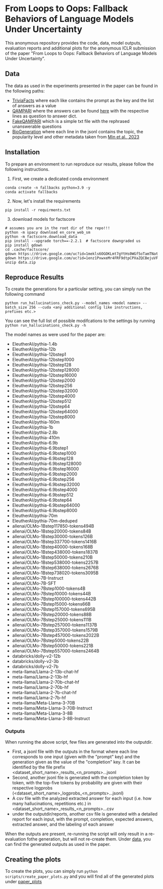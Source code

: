 # From Loops to Oops: Fallback Behaviors of Language Models Under Uncertainty
This anonymous repository provides the code, data, model outputs, evaluation reports and additional plots for the anonymous ICLR submission of the paper "From Loops to Oops: Fallback Behaviors of Language Models Under Uncertainty".

## Data
The data as used in the experiments presented in the paper can be found in the following paths:
- [TriviaFacts](data/hq_manual_easy_qampary_questions.jsonl) where each like contains the prompt as the key and the list of answers as a value
- [QAMPARI](data/qampari_rephrased_questions.txt) where the answers can be found [here](data/qampari_questions.jsonl) with the respective lines as question to answer dict.
- [FakeQAMPARI](data/qampari_repharsed_unsolvable.txt) which is a simple txt file with the rephrased unanswerable questions
- [BioGeneration](data/open_ended/topics.jsonl) where each line in the jsonl contains the topic, the popularity level and other metadata taken from [Min et al., 2023](https://github.com/shmsw25/FActScore)

## Installation
To prepare an environment to run reproduce our results, please follow the following instructions.

1. First, we create a dedicated conda environment
```shell
conda create -n fallbacks python=3.9 -y
conda activate fallbacks
```
2. Now, let's install the requirements
```shell
pip install -r requirments.txt
```
3. download models for factscore
```shell
# assumes you are in the root dir of the repo!!!
python -m spacy download en_core_web_sm
python -m factscore.download_data
pip install --upgrade torch==-2.2.1  # factscore downgraded us
pip install gdown
cd .cache/factscore/
gdown https://drive.google.com/uc?id=1mekls6OGOKLmt7gYtHs0WGf5oTamTNat
gdown https://drive.google.com/uc?id=1enz1PxwxeMr4FRF9dtpCPXaZQCBejuVF
unzip data.zip
```

## Reproduce Results
To create the generations for a particular setting, you can simply run the following command
```
python run_hallucinations_check.py --model_names <model names> --batch_size 256 --cuda <any additional config like instructions, prefixes etc.>
```
You can see the full list of possible modifcations to the settings by running `python run_hallucinations_check.py -h`

The model names as were used for the paper are:

- EleutherAI/pythia-1.4b
- EleutherAI/pythia-12b
- EleutherAI/pythia-12bstep1
- EleutherAI/pythia-12bstep1000
- EleutherAI/pythia-12bstep128
- EleutherAI/pythia-12bstep128000
- EleutherAI/pythia-12bstep16000
- EleutherAI/pythia-12bstep2000
- EleutherAI/pythia-12bstep256
- EleutherAI/pythia-12bstep32000
- EleutherAI/pythia-12bstep4000
- EleutherAI/pythia-12bstep512
- EleutherAI/pythia-12bstep64
- EleutherAI/pythia-12bstep64000
- EleutherAI/pythia-12bstep8000
- EleutherAI/pythia-160m
- EleutherAI/pythia-1b
- EleutherAI/pythia-2.8b
- EleutherAI/pythia-410m
- EleutherAI/pythia-6.9b
- EleutherAI/pythia-6.9bstep1
- EleutherAI/pythia-6.9bstep1000
- EleutherAI/pythia-6.9bstep128
- EleutherAI/pythia-6.9bstep128000
- EleutherAI/pythia-6.9bstep16000
- EleutherAI/pythia-6.9bstep2000
- EleutherAI/pythia-6.9bstep256
- EleutherAI/pythia-6.9bstep32000
- EleutherAI/pythia-6.9bstep4000
- EleutherAI/pythia-6.9bstep512
- EleutherAI/pythia-6.9bstep64
- EleutherAI/pythia-6.9bstep64000
- EleutherAI/pythia-6.9bstep8000
- EleutherAI/pythia-70m
- EleutherAI/pythia-70m-deduped
- allenai/OLMo-1Bstep117850-tokens494B
- allenai/OLMo-1Bstep20000-tokens84B
- allenai/OLMo-1Bstep30000-tokens126B
- allenai/OLMo-1Bstep337700-tokens1416B
- allenai/OLMo-1Bstep40000-tokens168B
- allenai/OLMo-1Bstep438000-tokens1837B
- allenai/OLMo-1Bstep50000-tokens210B
- allenai/OLMo-1Bstep538000-tokens2257B
- allenai/OLMo-1Bstep638000-tokens2676B
- allenai/OLMo-1Bstep738020-tokens3095B
- allenai/OLMo-7B-Instruct
- allenai/OLMo-7B-SFT
- allenai/OLMo-7Bstep1000-tokens4B
- allenai/OLMo-7Bstep10000-tokens44B
- allenai/OLMo-7Bstep100000-tokens442B
- allenai/OLMo-7Bstep15000-tokens66B
- allenai/OLMo-7Bstep157000-tokens695B
- allenai/OLMo-7Bstep20000-tokens88B
- allenai/OLMo-7Bstep25000-tokens111B
- allenai/OLMo-7Bstep257000-tokens1137B
- allenai/OLMo-7Bstep357000-tokens1579B
- allenai/OLMo-7Bstep457000-tokens2022B
- allenai/OLMo-7Bstep5000-tokens22B
- allenai/OLMo-7Bstep50000-tokens221B
- allenai/OLMo-7Bstep557000-tokens2464B
- databricks/dolly-v2-12b
- databricks/dolly-v2-3b
- databricks/dolly-v2-7b
- meta-llama/Llama-2-13b-chat-hf
- meta-llama/Llama-2-13b-hf
- meta-llama/Llama-2-70b-chat-hf
- meta-llama/Llama-2-70b-hf
- meta-llama/Llama-2-7b-chat-hf
- meta-llama/Llama-2-7b-hf
- meta-llama/Meta-Llama-3-70B
- meta-llama/Meta-Llama-3-70B-Instruct
- meta-llama/Meta-Llama-3-8B
- meta-llama/Meta-Llama-3-8B-Instruct

### Outputs
When running the above script, few files are generated into the outputdir. 
- First, a jsonl file with the outputs in the format where each line corresponds to one input (given with the "prompt" key) and the generation given as the value of the "completion" key. It can be identified by the file prefix <dataset_short_name>\_results\_<n\_prompts>...jsonl
- Second, another jsonl file is generated with the completion token by token, with the top-five tokens by probability are given with their respective logprobs (<dataset_short_name>\_logprobs\_<n\_prompts>...jsonl)
- A csv file with the analyzed extracted answer for each input (i.e. how many hallucinations, repetitions etc.) in <dataset_short_name>\_results\_<n\_prompts>...csv
- under the outputdir/reports, another csv file is generated with a detailed report for each input, with the prompt, completion, expected answers, extracted answer, and the labeling of each answer

When the outputs are present, re-running the script will only result in a re-evaluation fothe generation, but will not re-create them. 
Under [data](data), you can find the generated outputs as used in the paper.

## Creating the plots
To create the plots, you can simply run
`python scripts/create_paper_plots.py` and you will find all of the generated plots under [paper_plots](paper_plots)